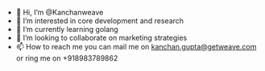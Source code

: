- 👋 Hi, I’m @Kanchanweave
- 👀 I’m interested in core development and research
- 🌱 I’m currently learning golang
- 💞️ I’m looking to collaborate on marketing strategies
- 📫 How to reach me you can mail me on kanchan.gupta@getweave.com or ring me on +918983789862

<!---
Kanchanweave/Kanchanweave is a ✨ special ✨ repository because its `README.md` (this file) appears on your GitHub profile.
You can click the Preview link to take a look at your changes.
--->
